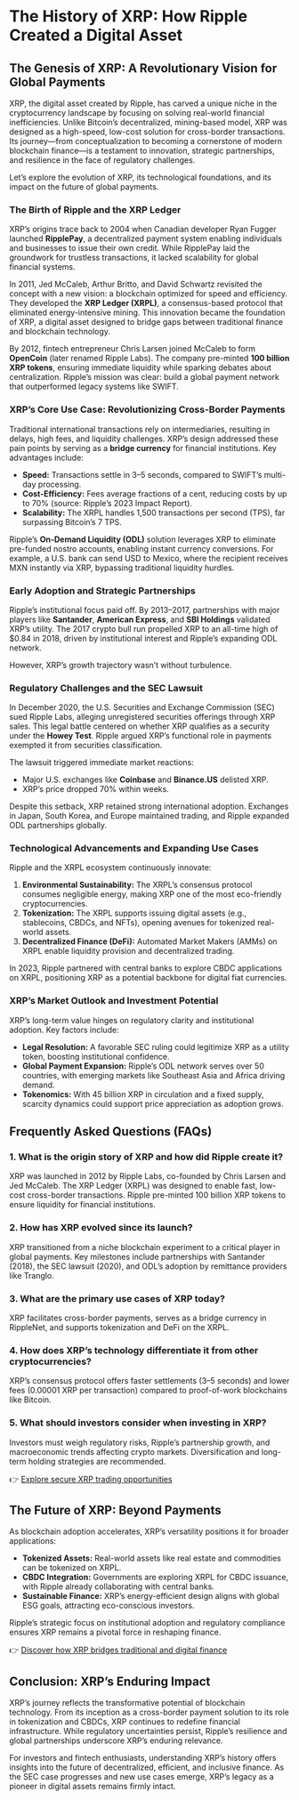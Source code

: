 # The History of XRP: How Ripple Created a Digital Asset  

## The Genesis of XRP: A Revolutionary Vision for Global Payments  

XRP, the digital asset created by Ripple, has carved a unique niche in the cryptocurrency landscape by focusing on solving real-world financial inefficiencies. Unlike Bitcoin’s decentralized, mining-based model, XRP was designed as a high-speed, low-cost solution for cross-border transactions. Its journey—from conceptualization to becoming a cornerstone of modern blockchain finance—is a testament to innovation, strategic partnerships, and resilience in the face of regulatory challenges.  

Let’s explore the evolution of XRP, its technological foundations, and its impact on the future of global payments.  

### The Birth of Ripple and the XRP Ledger  

XRP’s origins trace back to 2004 when Canadian developer Ryan Fugger launched **RipplePay**, a decentralized payment system enabling individuals and businesses to issue their own credit. While RipplePay laid the groundwork for trustless transactions, it lacked scalability for global financial systems.  

In 2011, Jed McCaleb, Arthur Britto, and David Schwartz revisited the concept with a new vision: a blockchain optimized for speed and efficiency. They developed the **XRP Ledger (XRPL)**, a consensus-based protocol that eliminated energy-intensive mining. This innovation became the foundation of XRP, a digital asset designed to bridge gaps between traditional finance and blockchain technology.  

By 2012, fintech entrepreneur Chris Larsen joined McCaleb to form **OpenCoin** (later renamed Ripple Labs). The company pre-minted **100 billion XRP tokens**, ensuring immediate liquidity while sparking debates about centralization. Ripple’s mission was clear: build a global payment network that outperformed legacy systems like SWIFT.  

### XRP’s Core Use Case: Revolutionizing Cross-Border Payments  

Traditional international transactions rely on intermediaries, resulting in delays, high fees, and liquidity challenges. XRP’s design addressed these pain points by serving as a **bridge currency** for financial institutions. Key advantages include:  

- **Speed:** Transactions settle in 3–5 seconds, compared to SWIFT’s multi-day processing.  
- **Cost-Efficiency:** Fees average fractions of a cent, reducing costs by up to 70% (source: Ripple’s 2023 Impact Report).  
- **Scalability:** The XRPL handles 1,500 transactions per second (TPS), far surpassing Bitcoin’s 7 TPS.  

Ripple’s **On-Demand Liquidity (ODL)** solution leverages XRP to eliminate pre-funded nostro accounts, enabling instant currency conversions. For example, a U.S. bank can send USD to Mexico, where the recipient receives MXN instantly via XRP, bypassing traditional liquidity hurdles.  

### Early Adoption and Strategic Partnerships  

Ripple’s institutional focus paid off. By 2013–2017, partnerships with major players like **Santander**, **American Express**, and **SBI Holdings** validated XRP’s utility. The 2017 crypto bull run propelled XRP to an all-time high of $0.84 in 2018, driven by institutional interest and Ripple’s expanding ODL network.  

However, XRP’s growth trajectory wasn’t without turbulence.  

### Regulatory Challenges and the SEC Lawsuit  

In December 2020, the U.S. Securities and Exchange Commission (SEC) sued Ripple Labs, alleging unregistered securities offerings through XRP sales. This legal battle centered on whether XRP qualifies as a security under the **Howey Test**. Ripple argued XRP’s functional role in payments exempted it from securities classification.  

The lawsuit triggered immediate market reactions:  
- Major U.S. exchanges like **Coinbase** and **Binance.US** delisted XRP.  
- XRP’s price dropped 70% within weeks.  

Despite this setback, XRP retained strong international adoption. Exchanges in Japan, South Korea, and Europe maintained trading, and Ripple expanded ODL partnerships globally.  

### Technological Advancements and Expanding Use Cases  

Ripple and the XRPL ecosystem continuously innovate:  
1. **Environmental Sustainability:** The XRPL’s consensus protocol consumes negligible energy, making XRP one of the most eco-friendly cryptocurrencies.  
2. **Tokenization:** The XRPL supports issuing digital assets (e.g., stablecoins, CBDCs, and NFTs), opening avenues for tokenized real-world assets.  
3. **Decentralized Finance (DeFi):** Automated Market Makers (AMMs) on XRPL enable liquidity provision and decentralized trading.  

In 2023, Ripple partnered with central banks to explore CBDC applications on XRPL, positioning XRP as a potential backbone for digital fiat currencies.  

### XRP’s Market Outlook and Investment Potential  

XRP’s long-term value hinges on regulatory clarity and institutional adoption. Key factors include:  
- **Legal Resolution:** A favorable SEC ruling could legitimize XRP as a utility token, boosting institutional confidence.  
- **Global Payment Expansion:** Ripple’s ODL network serves over 50 countries, with emerging markets like Southeast Asia and Africa driving demand.  
- **Tokenomics:** With 45 billion XRP in circulation and a fixed supply, scarcity dynamics could support price appreciation as adoption grows.  

## Frequently Asked Questions (FAQs)  

### 1. What is the origin story of XRP and how did Ripple create it?  
XRP was launched in 2012 by Ripple Labs, co-founded by Chris Larsen and Jed McCaleb. The XRP Ledger (XRPL) was designed to enable fast, low-cost cross-border transactions. Ripple pre-minted 100 billion XRP tokens to ensure liquidity for financial institutions.  

### 2. How has XRP evolved since its launch?  
XRP transitioned from a niche blockchain experiment to a critical player in global payments. Key milestones include partnerships with Santander (2018), the SEC lawsuit (2020), and ODL’s adoption by remittance providers like Tranglo.  

### 3. What are the primary use cases of XRP today?  
XRP facilitates cross-border payments, serves as a bridge currency in RippleNet, and supports tokenization and DeFi on the XRPL.  

### 4. How does XRP’s technology differentiate it from other cryptocurrencies?  
XRP’s consensus protocol offers faster settlements (3–5 seconds) and lower fees (0.00001 XRP per transaction) compared to proof-of-work blockchains like Bitcoin.  

### 5. What should investors consider when investing in XRP?  
Investors must weigh regulatory risks, Ripple’s partnership growth, and macroeconomic trends affecting crypto markets. Diversification and long-term holding strategies are recommended.  

👉 [Explore secure XRP trading opportunities](https://bit.ly/okx-bonus)  

## The Future of XRP: Beyond Payments  

As blockchain adoption accelerates, XRP’s versatility positions it for broader applications:  
- **Tokenized Assets:** Real-world assets like real estate and commodities can be tokenized on XRPL.  
- **CBDC Integration:** Governments are exploring XRPL for CBDC issuance, with Ripple already collaborating with central banks.  
- **Sustainable Finance:** XRP’s energy-efficient design aligns with global ESG goals, attracting eco-conscious investors.  

Ripple’s strategic focus on institutional adoption and regulatory compliance ensures XRP remains a pivotal force in reshaping finance.  

👉 [Discover how XRP bridges traditional and digital finance](https://bit.ly/okx-bonus)  

## Conclusion: XRP’s Enduring Impact  

XRP’s journey reflects the transformative potential of blockchain technology. From its inception as a cross-border payment solution to its role in tokenization and CBDCs, XRP continues to redefine financial infrastructure. While regulatory uncertainties persist, Ripple’s resilience and global partnerships underscore XRP’s enduring relevance.  

For investors and fintech enthusiasts, understanding XRP’s history offers insights into the future of decentralized, efficient, and inclusive finance. As the SEC case progresses and new use cases emerge, XRP’s legacy as a pioneer in digital assets remains firmly intact.
